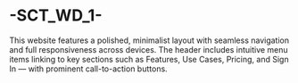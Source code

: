 # -SCT_WD_1-
This website features a polished, minimalist layout with seamless navigation and full responsiveness across devices. The header includes intuitive menu items linking to key sections such as Features, Use Cases, Pricing, and Sign In — with prominent call-to-action buttons.
